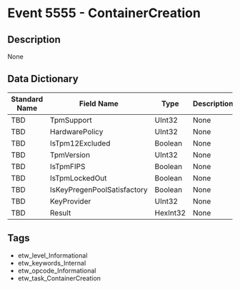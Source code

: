 # Event 5555 - ContainerCreation

## Description
None

## Data Dictionary
|Standard Name|Field Name|Type|Description|Sample Value|
|---|---|---|---|---|
|TBD|TpmSupport|UInt32|None|`None`|
|TBD|HardwarePolicy|UInt32|None|`None`|
|TBD|IsTpm12Excluded|Boolean|None|`None`|
|TBD|TpmVersion|UInt32|None|`None`|
|TBD|IsTpmFIPS|Boolean|None|`None`|
|TBD|IsTpmLockedOut|Boolean|None|`None`|
|TBD|IsKeyPregenPoolSatisfactory|Boolean|None|`None`|
|TBD|KeyProvider|UInt32|None|`None`|
|TBD|Result|HexInt32|None|`None`|

## Tags
* etw_level_Informational
* etw_keywords_Internal
* etw_opcode_Informational
* etw_task_ContainerCreation